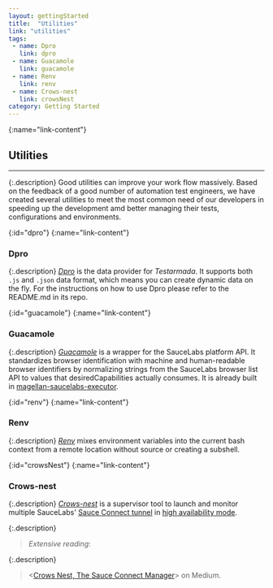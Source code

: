 ```yaml
---
layout: gettingStarted
title:  "Utilities"
link: "utilities"
tags: 
 - name: Dpro
   link: dpro
 - name: Guacamole
   link: guacamole
 - name: Renv
   link: renv
 - name: Crows-nest
   link: crowsNest
category: Getting Started
---
```


{:name="link-content"}
## Utilities
---

{:.description}
Good utilities can improve your work flow massively. Based on the feedback of a good number of automation test engineers, we have created several utilities to meet the most common need of our developers in speeding up the development amd better managing their tests, configurations and environments.

{:id="dpro"}
{:name="link-content"}
### Dpro

{:.description}
_[Dpro](https://github.com/TestArmada/dpro)_ is the data provider for _Testarmada_. It supports both `.js` and `.json` data format, which means you can create dynamic data on the fly. For the instructions on how to use Dpro please refer to the README.md in its repo.

{:id="guacamole"}
{:name="link-content"}
### Guacamole

{:.description}
_[Guacamole](https://github.com/TestArmada/guacamole)_ is a wrapper for the SauceLabs platform API. It standardizes browser identification with machine and human-readable browser identifiers by normalizing strings from the SauceLabs browser list API to values that desiredCapabilities actually consumes. It is already built in [magellan-saucelabs-executor](https://github.com/TestArmada/magellan-saucelabs-executor).

{:id="renv"}
{:name="link-content"}
### Renv

{:.description}
_[Renv](https://github.com/TestArmada/renv)_ mixes environment variables into the current bash context from a remote location without source or creating a subshell.

{:id="crowsNest"}
{:name="link-content"}
### Crows-nest

{:.description}
_[Crows-nest](https://github.com/TestArmada/crows-nest)_ is a supervisor tool to launch and monitor multiple SauceLabs' [Sauce Connect tunnel](https://wiki.saucelabs.com/display/DOCS/Sauce+Connect+Proxy) in [high availability mode](https://wiki.saucelabs.com/display/DOCS/High+Availability+Sauce+Connect+Setup).

{:.description}
> _Extensive reading_: 

{:.description}
> <[Crows Nest, The Sauce Connect Manager](https://medium.com/@leizhu/crows-nest-the-sauce-connect-manager-c8489554748b)> on Medium.
